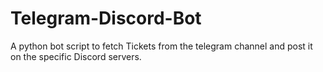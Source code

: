 # Telegram-Discord-Bot
 A python bot script to fetch Tickets from the telegram channel and post it on the specific Discord servers.

